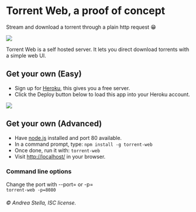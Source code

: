 # Torrent Web, a proof of concept
 
Stream and download a torrent through a plain http request :grin:
 
[![](http://i.imgur.com/M2RgYYR.gif)]()
 
Torrent Web is a self hosted server. It lets you direct download torrents with a simple web UI.
 
## Get your own (Easy)
- Sign up for [Heroku](https://dashboard.heroku.com/), this gives you a free server.
- Click the Deploy button below to load this app into your Heroku account.  
 
[![](https://www.herokucdn.com/deploy/button.png)](https://heroku.com/deploy?template=https://github.com/mccxiv/torrent-web)
 
## Get your own (Advanced)
- Have [node.js](https://nodejs.org/) installed and port 80 available.
- In a command prompt, type: ```npm install -g torrent-web```
- Once done, run it with: ```torrent-web```
- Visit [http://localhost/](http://localhost/) in your browser.
 
### Command line options
Change the port with --port= or -p=  
`torrent-web -p=8080`
 
###### © Andrea Stella, ISC license.
